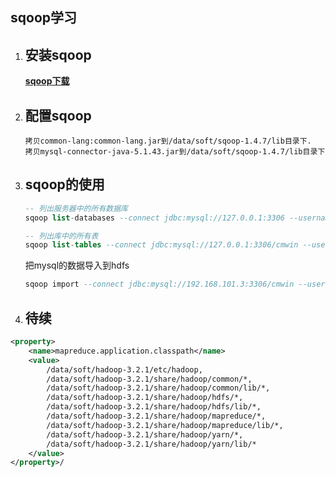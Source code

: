 ## sqoop学习

1. ## 安装sqoop

   **[sqoop下载](http://sqoop.apache.org)**

   

2. ##  配置sqoop

   ```
   拷贝common-lang:common-lang.jar到/data/soft/sqoop-1.4.7/lib目录下.
   拷贝mysql-connector-java-5.1.43.jar到/data/soft/sqoop-1.4.7/lib目录下
   ```

   

3. ## sqoop的使用

   ```sql
   -- 列出服务器中的所有数据库
   sqoop list-databases --connect jdbc:mysql://127.0.0.1:3306 --username root --password manager
   
   -- 列出库中的所有表
   sqoop list-tables --connect jdbc:mysql://127.0.0.1:3306/cmwin --username root --password manager
   ```

   把mysql的数据导入到hdfs

   ```sql
   sqoop import --connect jdbc:mysql://192.168.101.3:3306/cmwin --username root --password manager --table dept --split-by deptno -m 3 --delete-target-dir --target-dir '/mysql/cmwin'
   ```

   

4. ## 待续

```xml
<property>
    <name>mapreduce.application.classpath</name>
    <value>
        /data/soft/hadoop-3.2.1/etc/hadoop,
        /data/soft/hadoop-3.2.1/share/hadoop/common/*,
        /data/soft/hadoop-3.2.1/share/hadoop/common/lib/*,
        /data/soft/hadoop-3.2.1/share/hadoop/hdfs/*,
        /data/soft/hadoop-3.2.1/share/hadoop/hdfs/lib/*,
        /data/soft/hadoop-3.2.1/share/hadoop/mapreduce/*,
        /data/soft/hadoop-3.2.1/share/hadoop/mapreduce/lib/*,
        /data/soft/hadoop-3.2.1/share/hadoop/yarn/*,
        /data/soft/hadoop-3.2.1/share/hadoop/yarn/lib/*
    </value>
</property>/

```

